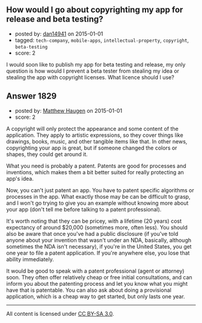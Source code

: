 ## How would I go about copyrighting my app for release and beta testing?

- posted by: [dan14941](https://stackexchange.com/users/4442033/dan14941) on 2015-01-01
- tagged: `tech-company`, `mobile-apps`, `intellectual-property`, `copyright`, `beta-testing`
- score: 2

I would soon like to publish my app for beta testing and release, my only question is how would I prevent a beta tester from stealing my idea or stealing the app with copyright licenses. What licence should I use?


## Answer 1829

- posted by: [Matthew Haugen](https://stackexchange.com/users/1325646/matthew-haugen) on 2015-01-01
- score: 2

A copyright will only protect the appearance and some content of the application. They apply to artistic expressions, so they cover things like drawings, books, music, and other tangible items like that. In other news, copyrighting your app is great, but if someone changed the colors or shapes, they could get around it.

What you need is probably a patent. Patents are good for processes and inventions, which makes them a bit better suited for really protecting an app's idea.

Now, you can't just patent an app. You have to patent specific algorithms or processes in the app. What exactly those may be can be difficult to grasp, and I won't go trying to give you an example without knowing more about your app (don't tell me before talking to a patent professional).

It's worth noting that they can be pricey, with a lifetime (20 years) cost expectancy of around $20,000 (sometimes more, often less). You should also be aware that once you've had a public disclosure (if you've told anyone about your invention that wasn't under an NDA, basically, although sometimes the NDA isn't necessary), if you're in the United States, you get one year to file a patent application. If you're anywhere else, you lose that ability immediately.

It would be good to speak with a patent professional (agent or attorney) soon. They often offer relatively cheap or free initial consultations, and can inform you about the patenting process and let you know what you might have that is patentable. You can also ask about doing a provisional application, which is a cheap way to get started, but only lasts one year.



---

All content is licensed under [CC BY-SA 3.0](https://creativecommons.org/licenses/by-sa/3.0/).
